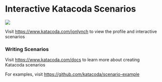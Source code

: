 # Interactive Katacoda Scenarios

[![](http://shields.katacoda.com/katacoda/jonlynch/count.svg)](https://www.katacoda.com/jonlynch "Get your profile on Katacoda.com")

Visit https://www.katacoda.com/jonlynch to view the profile and interactive scenarios

### Writing Scenarios
Visit https://www.katacoda.com/docs to learn more about creating Katacoda scenarios

For examples, visit https://github.com/katacoda/scenario-example
